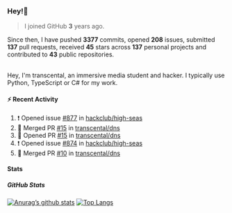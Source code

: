 ### Hey!👋
<!-- [![Banner](banner.png)](https://dillonb07.is-a.dev) -->


> I joined GitHub **3** years ago.

Since then, I have pushed **3377** commits, opened **208** issues, submitted **137** pull requests, received **45** stars across **137** personal projects and contributed to **43** public repositories.

<br>
Hey, I'm transcental, an immersive media student and hacker. I typically use Python, TypeScript or C# for my work.

<br>

#### :zap: Recent Activity

<!--START_SECTION:activity-->
1. ❗ Opened issue [#877](https://github.com/hackclub/high-seas/issues/877) in [hackclub/high-seas](https://github.com/hackclub/high-seas)
2. 🎉 Merged PR [#15](https://github.com/transcental/dns/pull/15) in [transcental/dns](https://github.com/transcental/dns)
3. 💪 Opened PR [#15](https://github.com/transcental/dns/pull/15) in [transcental/dns](https://github.com/transcental/dns)
4. ❗ Opened issue [#874](https://github.com/hackclub/high-seas/issues/874) in [hackclub/high-seas](https://github.com/hackclub/high-seas)
5. 🎉 Merged PR [#10](https://github.com/transcental/dns/pull/10) in [transcental/dns](https://github.com/transcental/dns)
<!--END_SECTION:activity-->

#### Stats

##### GitHub Stats
[![Anurag’s github stats](https://github-readme-stats.vercel.app/api?username=transcental&show_icons=true&theme=radical)](https://github.com/transcental)
[![Top Langs](https://github-readme-stats.vercel.app/api/top-langs/?username=transcental&layout=compact&theme=radical)](https://github.com/transcental)
